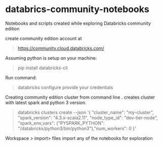 # databrics-community-notebooks
Notebooks and scripts created while exploring Databricks community edition

create community edition account at 
> https://community.cloud.databricks.com/

Assuming python is setup on your machine:

>pip install databricks-cli

Run command:

> databricks configure
provide your credentials

Creating community edition cluster from command line . creates cluster with latest spark and python 3 version.

> databricks clusters create --json '{ "cluster_name": "my-cluster", "spark_version": "4.3.x-scala2.11", "node_type_id": "dev-tier-node", "spark_env_vars": {"PYSPARK_PYTHON": "/databricks/python3/bin/python3"},"num_workers": 0 }'

Workspace > import> files
import any of the notebooks for exploration

